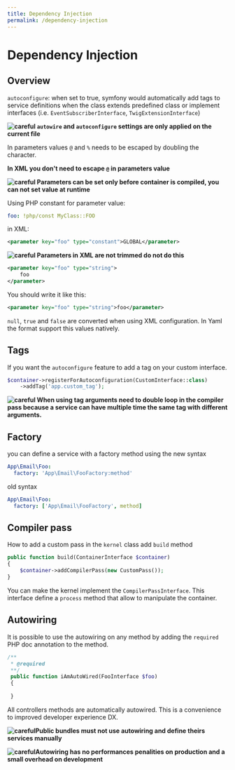 ```yaml
---
title: Dependency Injection
permalink: /dependency-injection
---
```


# Dependency Injection

## Overview

`autoconfigure`: when set to true, symfony would automatically add tags to service definitions when the class extends predefined class or implement interfaces (i.e. `EventSubscriberInterface`, `TwigExtensionInterface`)

**![careful][careful] `autowire` and `autoconfigure` settings are only applied on the current file**

In parameters values `@` and `%` needs to be escaped by doubling the character. 

**In XML you don't need to escape `@` in parameters value**

**![careful][careful] Parameters can be set only before container is compiled, you can not set value at runtime**

Using PHP constant for parameter value:

```yaml
foo: !php/const MyClass::FOO
```

in XML:

```xml
<parameter key="foo" type="constant">GLOBAL</parameter>
```

**![careful][careful] Parameters in XML are not trimmed do not do this**

```xml
<parameter key="foo" type="string">
    foo
</parameter>
```

You should write it like this:


```xml
<parameter key="foo" type="string">foo</parameter>
```

`null`, `true` and `false` are converted when using XML configuration. In Yaml the format support this values natively.

## Tags

If you want the `autoconfigure` feature to add a tag on your custom interface.

```php
$container->registerForAutoconfiguration(CustomInterface::class)
    ->addTag('app.custom_tag');
```

**![careful][careful] When using tag arguments need to double loop in the compiler pass because a service can have multiple time the same tag with different arguments.**

## Factory 

you can define a service with a factory method using the new syntax

```yaml
App\Email\Foo:
  factory: 'App\Email\FooFactory:method'
```

old syntax

```yaml
App\Email\Foo:
  factory: ['App\Email\FooFactory', method]
```

## Compiler pass

How to add a custom pass in the `kernel` class add `build` method 

```php
public function build(ContainerInterface $container)
{
    $container->addCompilerPass(new CustomPass());
}
```

You can make the kernel implement the `CompilerPassInterface`. This interface define a `process` method that allow to manipulate the container.

## Autowiring

It is possible to use the autowiring on any method by adding the `required` PHP doc annotation to the method.

```php
/**
 * @required
 **/
 public function iAmAutoWired(FooInterface $foo)
 {
 
 }
 ```
 
 All controllers methods are automatically autowired. This is a convenience to improved developer experience DX.
 
 
[careful]: https://img.icons8.com/office/16/000000/warning-shield.png

**![careful][careful]Public bundles must not use autowiring and define theirs services manually**

**![careful][careful]Autowiring has no performances penalities on production and a small overhead on development**